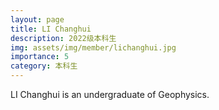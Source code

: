 ```yaml
---
layout: page
title: LI Changhui
description: 2022级本科生
img: assets/img/member/lichanghui.jpg
importance: 5
category: 本科生
---
```


LI Changhui is an undergraduate of Geophysics. 

